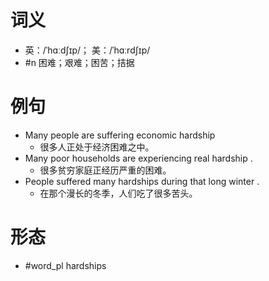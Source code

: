 # 词义
- 英：/ˈhɑːdʃɪp/； 美：/ˈhɑːrdʃɪp/
- #n 困难；艰难；困苦；拮据
# 例句
- Many people are suffering economic hardship
	- 很多人正处于经济困难之中。
- Many poor households are experiencing real hardship .
	- 很多贫穷家庭正经历严重的困难。
- People suffered many hardships during that long winter .
	- 在那个漫长的冬季，人们吃了很多苦头。
# 形态
- #word_pl hardships
